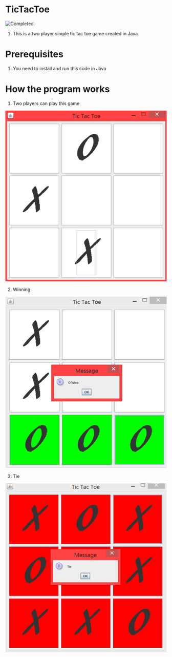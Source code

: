 # TicTacToe
![Completed](https://img.shields.io/jira/sprint/https/jira.spring.io/95.svg)

1. This is a two player simple tic tac toe game created in Java

# Prerequisites

1. You need to install and run this code in Java

# How the program works

1. Two players can play this game

![MainBoard](https://raw.githubusercontent.com/Divy1211/TicTacToe/e9984506225f461071be4e1fd4cee6f2da80c8ed/images/game.PNG)

2. Winning

![Wins](https://raw.githubusercontent.com/Divy1211/TicTacToe/e9984506225f461071be4e1fd4cee6f2da80c8ed/images/win.PNG)

3. Tie

![Check](https://raw.githubusercontent.com/Divy1211/TicTacToe/e9984506225f461071be4e1fd4cee6f2da80c8ed/images/tie.PNG)

